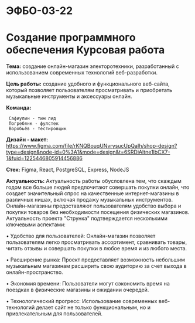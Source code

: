 # ЭФБО-03-22

# Создание программного обеспечения Курсовая работа

**Тема:**  создание онлайн-магазин  электоротехники, разработанный с использованием современных технологий веб-разработки.

**Цель работы:** создание удобного и функционального веб-сайта, который позволяет пользователям просматривать и приобретать музыкальные инструменты и аксессуары онлайн.

**Команда:**

     Сафиулин - тим лид
     Погребянк - фулстек
     Воробьёв - тестировщик
  
     
**Дизайн - макет:** https://www.figma.com/file/rKNQBouqUNvrysucUpQaIh/shop-design?type=design&node-id=0%3A1&mode=design&t=6SRDiAltne1lbCX7-1&fuid=1225446805914456886

**Стек:** Figma, React, PostgreSQL, Express, NodeJS

**Актуальность:** Актуальность работы обусловлена тем, что скаждым годом все больше людей предпочитают совершать покупки онлайн, что создает значительный спрос на качественные интернет-магазины в различных нишах, включая продажу музыкальных инструментов. Онлайн-магазины предоставляют пользователям удобство выбора и покупки товаров без необходимости посещения физических магазинов.
Актуальность проекта "Струнка" подтверждается несколькими ключевыми аспектами:

• Удобство для пользователей: Онлайн-магазин позволяет пользователям легко просматривать ассортимент, сравнивать товары, читать отзывы и совершать покупки в любое время и из любого места.

• Расширение рынка: Проект предоставляет возможность небольшим музыкальным магазинам расширить свою аудиторию за счет выхода в онлайн-пространство.

• Экономия времени: Пользователи могут сэкономить время на поездках в физические магазины и ожидании очередей.

• Технологический прогресс: Использование современных веб-технологий делает сайт не только функциональным, но и привлекательным для пользователей.
